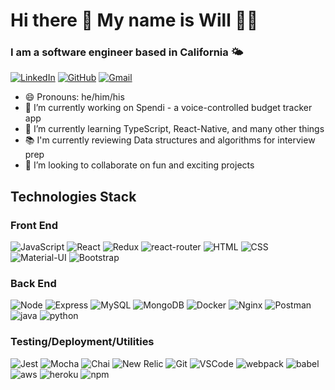 # Hi there 👋 My name is Will 🙋‍♂️

### I am a software engineer based in California 🌤

[![LinkedIn](https://img.shields.io/badge/williamtrinh%20-%230077B5.svg?&style=for-the-badge&logo=linkedin&logoColor=white&link=https://www.linkedin.com/in/williamtrinh)](https://www.linkedin.com/in/williamtrinh/)
[![GitHub](https://img.shields.io/badge/willtrinh%20-%23121011.svg?&style=for-the-badge&logo=github&logoColor=white&link=https://github.com/willtrinh)](https://github.com/willtrinh)
[![Gmail](https://img.shields.io/badge/williamltrinh%20-%23D14836.svg?&style=for-the-badge&logo=gmail&logoColor=white&link=mailto:williamltrinh@gmail.com)](mailto:williamltrinh@gmail.com)

- 😄 Pronouns: he/him/his
- 🔭 I’m currently working on Spendi - a voice-controlled budget tracker app
- 🌱 I’m currently learning TypeScript, React-Native, and many other things
- 📚 I'm currently reviewing Data structures and algorithms for interview prep
- 👯 I’m looking to collaborate on fun and exciting projects

## Technologies Stack

### Front End

![JavaScript](https://img.shields.io/badge/JavaScript-F7DF1E?&style=for-the-badge&logo=javascript&logoColor=white)
![React](https://img.shields.io/badge/ReactJs-61DAFB?logo=react&logoColor=white&style=for-the-badge)
![Redux](https://img.shields.io/badge/redux-764ABC?logo=Redux&logoColor=white&style=for-the-badge)
![react-router](https://img.shields.io/badge/react%20router-CA4245?logo=react-router&logoColor=white&style=for-the-badge)
![HTML](https://img.shields.io/badge/HTML5-E34F26?&style=for-the-badge&logo=html5&logoColor=white)
![CSS](https://img.shields.io/badge/CSS3-1572B6?&style=for-the-badge&logo=css3&logoColor=white)
![Material-UI](https://img.shields.io/badge/Material%20UI-0081CB?&style=for-the-badge&logo=Material-UI&logoColor=white)
![Bootstrap](https://img.shields.io/badge/Bootstrap-7952B3?&style=for-the-badge&logo=bootstrap&logoColor=white&color=9b33b8)

### Back End

![Node](https://img.shields.io/badge/Node.Js-339933?&style=for-the-badge&logo=node-dot-js&logoColor=white)
![Express](https://img.shields.io/badge/Express-000000?&style=for-the-badge&logo=express)
![MySQL](https://img.shields.io/badge/MySQL-4479A1?&style=for-the-badge&logo=mysql&logoColor=white)
![MongoDB](https://img.shields.io/badge/MongoDB-47A248?&style=for-the-badge&logo=mongodb&logoColor=white)
![Docker](https://img.shields.io/badge/Docker-2496ED?&style=for-the-badge&logo=Docker&logoColor=white)
![Nginx](https://img.shields.io/badge/Nginx-009639?&style=for-the-badge&logo=Nginx&logoColor=white)
![Postman](https://img.shields.io/badge/Postman-FF6C37?&style=for-the-badge&logo=postman&logoColor=white)
![java](https://img.shields.io/badge/Java-007396?&style=for-the-badge&logo=java&logoColor=white)
![python](https://img.shields.io/badge/python-3776AB?&style=for-the-badge&logo=python&logoColor=white)

### Testing/Deployment/Utilities

![Jest](https://img.shields.io/badge/Jest-C21325?&style=for-the-badge&logo=Jest&logoColor=white)
![Mocha](https://img.shields.io/badge/Mocha-8D6748?&style=for-the-badge&logo=Mocha&logoColor=white)
![Chai](https://img.shields.io/badge/Chai-A30701?&style=for-the-badge&logo=Chai&logoColor=white)
![New Relic](https://img.shields.io/badge/new%20relic-008C99?&style=for-the-badge&logo=new-relic&logoColor=white)
![Git](https://img.shields.io/badge/Git-F05032?&style=for-the-badge&logo=git&logoColor=white)
![VSCode](https://img.shields.io/badge/VSCode-007ACC?&style=for-the-badge&logo=visual-studio-code&logoColor=white)
![webpack](https://img.shields.io/badge/Webpack-8DD6F9?&style=for-the-badge&logo=webpack&logoColor=white)
![babel](https://img.shields.io/badge/Babel-F9DC3E?&style=for-the-badge&logo=babel&logoColor=white)
![aws](https://img.shields.io/badge/aws-232F3E?&style=for-the-badge&logo=amazon-aws&logoColor=white)
![heroku](https://img.shields.io/badge/heroku-430098?&style=for-the-badge&logo=heroku&logoColor=white)
![npm](https://img.shields.io/badge/npm-CB3837?&style=for-the-badge&logo=npm&logoColor=white)
